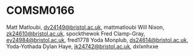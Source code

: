 # COMSM0166
Matt Matloubi, dv24149@bristol.ac.uk, mattmatloubi
Will Nixon, zk24610@bristol.ac.uk, spockthewok
Fred Clamp-Gray, ey24984@bristol.ac.uk, fred1778
Yoda Monplub, ds24614@bristol.ac.uk, Yoda-Yothada
Dylan Haye, jk24742@bristol.ac.uk, dxlxnhxxe
